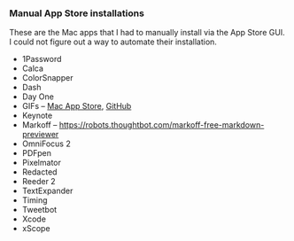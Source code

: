 ### Manual App Store installations

These are the Mac apps that I had to manually install via the App Store GUI. I
could not figure out a way to automate their installation.

- 1Password
- Calca
- ColorSnapper
- Dash
- Day One
- GIFs – [Mac App Store](https://itunes.apple.com/gb/app/gifs/id961850017?mt=12), [GitHub](https://github.com/orta/GIFs)
- Keynote
- Markoff – https://robots.thoughtbot.com/markoff-free-markdown-previewer
- OmniFocus 2
- PDFpen
- Pixelmator
- Redacted
- Reeder 2
- TextExpander
- Timing
- Tweetbot
- Xcode
- xScope

